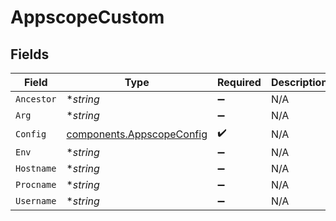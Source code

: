 # AppscopeCustom


## Fields

| Field                                                                  | Type                                                                   | Required                                                               | Description                                                            |
| ---------------------------------------------------------------------- | ---------------------------------------------------------------------- | ---------------------------------------------------------------------- | ---------------------------------------------------------------------- |
| `Ancestor`                                                             | **string*                                                              | :heavy_minus_sign:                                                     | N/A                                                                    |
| `Arg`                                                                  | **string*                                                              | :heavy_minus_sign:                                                     | N/A                                                                    |
| `Config`                                                               | [components.AppscopeConfig](../../models/components/appscopeconfig.md) | :heavy_check_mark:                                                     | N/A                                                                    |
| `Env`                                                                  | **string*                                                              | :heavy_minus_sign:                                                     | N/A                                                                    |
| `Hostname`                                                             | **string*                                                              | :heavy_minus_sign:                                                     | N/A                                                                    |
| `Procname`                                                             | **string*                                                              | :heavy_minus_sign:                                                     | N/A                                                                    |
| `Username`                                                             | **string*                                                              | :heavy_minus_sign:                                                     | N/A                                                                    |